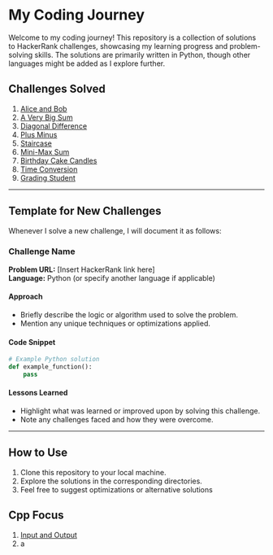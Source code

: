 # My Coding Journey  

Welcome to my coding journey! This repository is a collection of solutions to HackerRank challenges, showcasing my learning progress and problem-solving skills. The solutions are primarily written in Python, though other languages might be added as I explore further.  

## Challenges Solved  

1. [Alice and Bob](https://www.hackerrank.com/challenges/compare-the-triplets)  
2. [A Very Big Sum](https://www.hackerrank.com/challenges/a-very-big-sum)  
3. [Diagonal Difference](https://www.hackerrank.com/challenges/diagonal-difference)  
4. [Plus Minus](https://www.hackerrank.com/challenges/plus-minus)  
5. [Staircase](https://www.hackerrank.com/challenges/staircase)  
6. [Mini-Max Sum](https://www.hackerrank.com/challenges/mini-max-sum)  
7. [Birthday Cake Candles](https://www.hackerrank.com/challenges/birthday-cake-candles)  
8. [Time Conversion](https://www.hackerrank.com/challenges/time-conversion)  
9. [Grading Student](https://www.hackerrank.com/challenges/grading)

---

## Template for New Challenges  

Whenever I solve a new challenge, I will document it as follows:

### Challenge Name  

**Problem URL:** [Insert HackerRank link here]  
**Language:** Python (or specify another language if applicable)  

#### Approach  

- Briefly describe the logic or algorithm used to solve the problem.  
- Mention any unique techniques or optimizations applied.  

#### Code Snippet  

```python
# Example Python solution
def example_function():
    pass
```  

#### Lessons Learned  

- Highlight what was learned or improved upon by solving this challenge.  
- Note any challenges faced and how they were overcome.  

---

## How to Use  

1. Clone this repository to your local machine.  
2. Explore the solutions in the corresponding directories.  
3. Feel free to suggest optimizations or alternative solutions

## Cpp Focus

1. [Input and Output](https://www.hackerrank.com/challenges/cpp-input-and-output)
2. a
